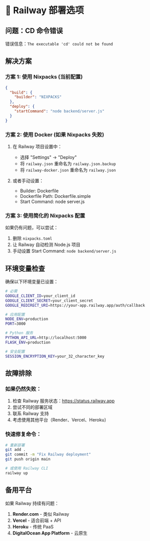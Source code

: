# 🚀 Railway 部署选项

## 问题：CD 命令错误
错误信息：`The executable 'cd' could not be found`

## 解决方案

### 方案 1: 使用 Nixpacks (当前配置)
```json
{
  "build": {
    "builder": "NIXPACKS"
  },
  "deploy": {
    "startCommand": "node backend/server.js"
  }
}
```

### 方案 2: 使用 Docker (如果 Nixpacks 失败)
1. 在 Railway 项目设置中：
   - 选择 "Settings" → "Deploy"
   - 将 `railway.json` 重命名为 `railway.json.backup`
   - 将 `railway-docker.json` 重命名为 `railway.json`

2. 或者手动设置：
   - Builder: Dockerfile
   - Dockerfile Path: Dockerfile.simple
   - Start Command: node server.js

### 方案 3: 使用简化的 Nixpacks 配置
如果仍有问题，可以尝试：

1. 删除 `nixpacks.toml`
2. 让 Railway 自动检测 Node.js 项目
3. 手动设置 Start Command: `node backend/server.js`

## 环境变量检查
确保以下环境变量已设置：

```bash
# 必需
GOOGLE_CLIENT_ID=your_client_id
GOOGLE_CLIENT_SECRET=your_client_secret
GOOGLE_REDIRECT_URI=https://your-app.railway.app/auth/callback

# 应用配置
NODE_ENV=production
PORT=3000

# Python 服务
PYTHON_API_URL=http://localhost:5000
FLASK_ENV=production

# 安全配置
SESSION_ENCRYPTION_KEY=your_32_character_key
```

## 故障排除

### 如果仍然失败：
1. 检查 Railway 服务状态：https://status.railway.app
2. 尝试不同的部署区域
3. 联系 Railway 支持
4. 考虑使用其他平台（Render、Vercel、Heroku）

### 快速修复命令：
```bash
# 重新部署
git add .
git commit -m "Fix Railway deployment"
git push origin main

# 或使用 Railway CLI
railway up
```

## 备用平台

如果 Railway 持续有问题：

1. **Render.com** - 类似 Railway
2. **Vercel** - 适合前端 + API
3. **Heroku** - 传统 PaaS
4. **DigitalOcean App Platform** - 云原生

